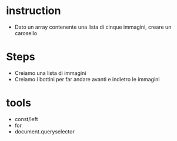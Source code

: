 # instruction
- Dato un array contenente una lista di cinque immagini, creare un carosello





# Steps
- Creiamo una lista di immagini
- Creiamo i bottini per far andare avanti e indietro le immagini






# tools
- const/left
- for
- document.queryselector


